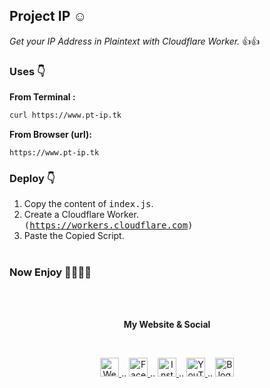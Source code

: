 ## Project IP ☺ <br>
*Get your IP Address in Plaintext with Cloudflare Worker.* 👍👍<br>

### Uses 👇<br>
**From Terminal :**<br>

```bash
curl https://www.pt-ip.tk
```
**From Browser (url):**<br>
```
https://www.pt-ip.tk
```



### Deploy 👇<br>
1. Copy the content of <tt>index.js</tt>.<br>
2. Create a Cloudflare Worker.<br>
<tt>(https://workers.cloudflare.com)</tt><br>
3. Paste the Copied Script.<br><br>

### Now Enjoy 🎉🥳🎊🎈

<br><br>

<p align="center"> <b>My Website & Social</b></p>
<br>
<p align="center">
 
 <a href="https://tu.hin.life">
    <img alt="Website" width="30px" src="https://firebasestorage.googleapis.com/v0/b/webtuhin.appspot.com/o/githubstatic%2Fwebsite.svg?alt=media&token=5c3ea7e0-d4f7-4566-b78a-bdee6c65f03e" />
  </a>  
..
<a href="https://fb.me/jeeetpaul">
    <img alt="Facebook" width="30px" src="https://cdn.jsdelivr.net/npm/simple-icons@3.2.0/icons/facebook.svg" />
  </a>  
..
  <a href="https://www.instagram.com/jeeetpaul">
    <img alt="Instagram" width="30px" src="https://cdn.jsdelivr.net/npm/simple-icons@3.2.0/icons/instagram.svg" />
  </a>
..
  <a href="https://www.youtube.com/channel/UCa4FMtLpYcOBtjKOZgzTFNA">
    <img alt="YouTube" width="30px" src="https://cdn.jsdelivr.net/npm/simple-icons@3.2.0/icons/youtube.svg" />
  </a>
..
  <a href="https://blog.iamtuhin.ga">
    <img alt="Blogger" width="30px" src="https://cdn.jsdelivr.net/npm/simple-icons@3.2.0/icons/blogger.svg" />
  </a>
  
</p>

